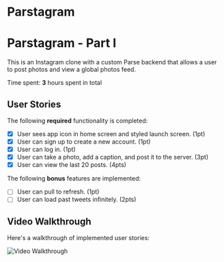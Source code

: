 # Parstagram
# Parstagram - Part I

This is an Instagram clone with a custom Parse backend that allows a user to post photos and view a global photos feed.

Time spent: **3** hours spent in total

## User Stories

The following **required** functionality is completed:

- [X] User sees app icon in home screen and styled launch screen. (1pt)
- [X] User can sign up to create a new account. (1pt)
- [X] User can log in. (1pt)
- [X] User can take a photo, add a caption, and post it to the server. (3pt)
- [X] User can view the last 20 posts. (4pts)

The following **bonus** features are implemented:

- [ ] User can pull to refresh. (1pt)
- [ ] User can load past tweets infinitely. (2pts)

## Video Walkthrough

Here's a walkthrough of implemented user stories:

<img src='https://s3.amazonaws.com/img0.recordit.co/qOGHbKkbqJ.mp4?AWSAccessKeyId=AKIAINSRFOQXTN4DT46A&Expires=1552522991&Signature=3ZLASCW6KH4ZMCmmJwjAAI%2FIBsg%3D.gif' title='Video Walkthrough' width='' alt='Video Walkthrough' />
